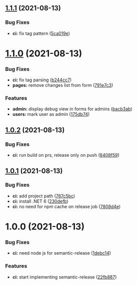 ## [1.1.1](https://github.com/BioWareRu/BioEngine/compare/v1.1.0...v1.1.1) (2021-08-13)


### Bug Fixes

* **ci:** fix tag pattern ([5ca019e](https://github.com/BioWareRu/BioEngine/commit/5ca019e1f868d2a0c15e4b0f236ef7c04bada884))

# [1.1.0](https://github.com/BioWareRu/BioEngine/compare/v1.0.2...v1.1.0) (2021-08-13)


### Bug Fixes

* **ci:** fix tag parsing ([b244cc7](https://github.com/BioWareRu/BioEngine/commit/b244cc7144c7367e69a94ece7bfc5166bb2f2216))
* **pages:** remove changes list from form ([791e7c3](https://github.com/BioWareRu/BioEngine/commit/791e7c3c3fec3bef237f7a07522c5e15cb5e6bab))


### Features

* **admin:** display debug view in forms for admins ([bacb3ab](https://github.com/BioWareRu/BioEngine/commit/bacb3ab085339ba8040b5180a2fe23c1366f1b01))
* **users:** mark user as admin ([175db74](https://github.com/BioWareRu/BioEngine/commit/175db7450cba291c66916350ef92026567d286f8))

## [1.0.2](https://github.com/BioWareRu/BioEngine/compare/v1.0.1...v1.0.2) (2021-08-13)


### Bug Fixes

* **ci:** run build on prs, release only on push ([8408f59](https://github.com/BioWareRu/BioEngine/commit/8408f59a924c70dcc903f3217a8b36a75aefa82c))

## [1.0.1](https://github.com/BioWareRu/BioEngine/compare/v1.0.0...v1.0.1) (2021-08-13)


### Bug Fixes

* **ci:** add project path ([767c5bc](https://github.com/BioWareRu/BioEngine/commit/767c5bc4dce7d15e2e2289706f3e6e6fdd1b0da3))
* **ci:** install .NET 6 ([230defb](https://github.com/BioWareRu/BioEngine/commit/230defb1f3c0354738f82dd375d4e07f0ee93345))
* **ci:** no need for npm cache on release job ([7808d4e](https://github.com/BioWareRu/BioEngine/commit/7808d4e323ad032243c8b449322ac5f86201b88f))

# 1.0.0 (2021-08-13)


### Bug Fixes

* **ci:** need node js for semantic-release ([1debc14](https://github.com/BioWareRu/BioEngine/commit/1debc1415ff50fe26ffbf3446d771fcf8c2d67ff))


### Features

* **ci:** start implementing semantic-release ([22fb887](https://github.com/BioWareRu/BioEngine/commit/22fb887d7fc685e726316843184adfc5eaa9c909))
